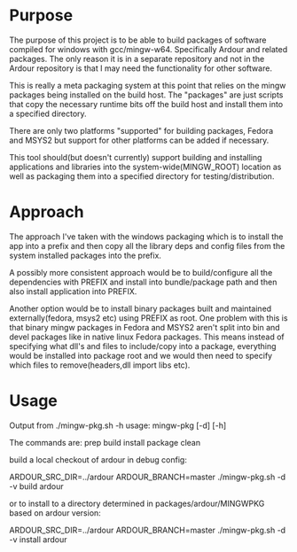 # Purpose

The purpose of this project is to be able to build packages of software
compiled for windows with gcc/mingw-w64. Specifically Ardour and related
packages. The only reason it is in a separate repository and not in the
Ardour repository is that I may need the functionality for other software.

This is really a meta packaging system at this point that relies on the
mingw packages being installed on the build host. The "packages" are
just scripts that copy the necessary runtime bits off the build host and
install them into a specified directory.

There are only two platforms "supported" for building packages, Fedora
and MSYS2 but support for other platforms can be added if necessary.

This tool should(but doesn't currently) support building and installing
applications and libraries into the system-wide(MINGW_ROOT) location as
well as packaging them into a specified directory for
testing/distribution.

# Approach

The approach I've taken with the windows packaging which is to install
the app into a prefix and then copy all the library deps and config files
from the system installed packages into the prefix.

A possibly more consistent approach would be to build/configure all the
dependencies with PREFIX and install into bundle/package path and then
also install application into PREFIX.

Another option would be to install binary packages built and maintained
externally(fedora, msys2 etc) using PREFIX as root. One problem with this is
that binary mingw packages in Fedora and MSYS2 aren't split into bin and devel
packages like in native linux Fedora packages. This means instead of specifying
what dll's and files to include/copy into a package, everything would be
installed into package root and we would then need to specify which files to
remove(headers,dll import libs etc).

# Usage

Output from ./mingw-pkg.sh -h
usage: mingw-pkg [-d] [-h] <command> <package>

The commands are:
prep
build
install
package
clean

build a local checkout of ardour in debug config:

ARDOUR_SRC_DIR=../ardour ARDOUR_BRANCH=master ./mingw-pkg.sh -d -v build ardour

or to install to a directory determined in packages/ardour/MINGWPKG based on
ardour version:

ARDOUR_SRC_DIR=../ardour ARDOUR_BRANCH=master ./mingw-pkg.sh -d -v install ardour
